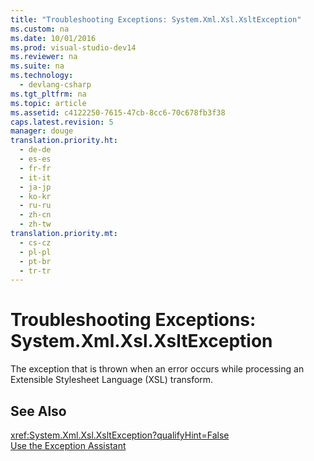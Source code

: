```yaml
---
title: "Troubleshooting Exceptions: System.Xml.Xsl.XsltException"
ms.custom: na
ms.date: 10/01/2016
ms.prod: visual-studio-dev14
ms.reviewer: na
ms.suite: na
ms.technology: 
  - devlang-csharp
ms.tgt_pltfrm: na
ms.topic: article
ms.assetid: c4122250-7615-47cb-8cc6-70c678fb3f38
caps.latest.revision: 5
manager: douge
translation.priority.ht: 
  - de-de
  - es-es
  - fr-fr
  - it-it
  - ja-jp
  - ko-kr
  - ru-ru
  - zh-cn
  - zh-tw
translation.priority.mt: 
  - cs-cz
  - pl-pl
  - pt-br
  - tr-tr
---
```

# Troubleshooting Exceptions: System.Xml.Xsl.XsltException
The exception that is thrown when an error occurs while processing an Extensible Stylesheet Language (XSL) transform.  
  
## See Also  
 <xref:System.Xml.Xsl.XsltException?qualifyHint=False>   
 [Use the Exception Assistant](../Topic/How%20to:%20Use%20the%20Exception%20Assistant.md)